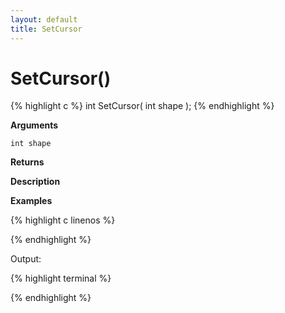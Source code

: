 ```yaml
---
layout: default
title: SetCursor
---
```


# SetCursor()

{% highlight c %}
int SetCursor( int shape );
{% endhighlight %}

**Arguments**

`int shape`

**Returns**

**Description**

**Examples**

{% highlight c linenos %}

{% endhighlight %}

Output:

{% highlight terminal %}

{% endhighlight %}
